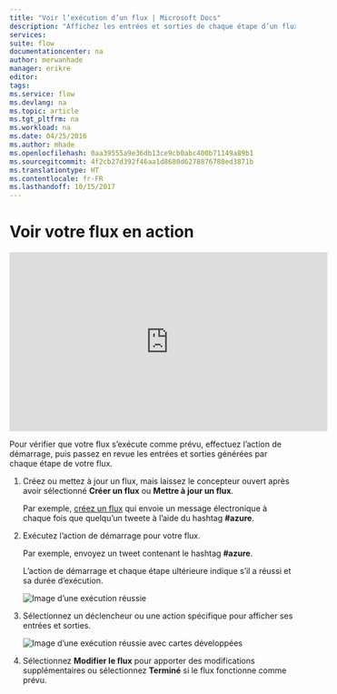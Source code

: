 ```yaml
---
title: "Voir l’exécution d’un flux | Microsoft Docs"
description: "Affichez les entrées et sorties de chaque étape d’un flux avant de le terminer pour vérifier qu’il se comporte comme prévu."
services: 
suite: flow
documentationcenter: na
author: merwanhade
manager: erikre
editor: 
tags: 
ms.service: flow
ms.devlang: na
ms.topic: article
ms.tgt_pltfrm: na
ms.workload: na
ms.date: 04/25/2016
ms.author: mhade
ms.openlocfilehash: 0aa39555a9e36db13ce9cb0abc400b71149a89b1
ms.sourcegitcommit: 4f2cb27d392f46aa1d8680d6278876780ed3871b
ms.translationtype: HT
ms.contentlocale: fr-FR
ms.lasthandoff: 10/15/2017
---
```

# <a name="watch-your-flows-in-action"></a>Voir votre flux en action
<iframe width="560" height="315" src="https://www.youtube.com/embed/3wPoUCGm7Yg" frameborder="0" allowfullscreen></iframe>

Pour vérifier que votre flux s’exécute comme prévu, effectuez l’action de démarrage, puis passez en revue les entrées et sorties générées par chaque étape de votre flux.

1. Créez ou mettez à jour un flux, mais laissez le concepteur ouvert après avoir sélectionné **Créer un flux** ou **Mettre à jour un flux**.
   
     Par exemple, [créez un flux](get-started-logic-flow.md) qui envoie un message électronique à chaque fois que quelqu’un tweete à l’aide du hashtag **#azure**.
2. Exécutez l’action de démarrage pour votre flux.
   
    Par exemple, envoyez un tweet contenant le hashtag **#azure**.
   
    L’action de démarrage et chaque étape ultérieure indique s’il a réussi et sa durée d’exécution.
   
    ![Image d’une exécution réussie](./media/see-a-flow-run/successful-flow-run.png)
3. Sélectionnez un déclencheur ou une action spécifique pour afficher ses entrées et sorties.
   
    ![Image d’une exécution réussie avec cartes développées](./media/see-a-flow-run/successful-flow-expanded-cards.png)
4. Sélectionnez **Modifier le flux** pour apporter des modifications supplémentaires ou sélectionnez **Terminé** si le flux fonctionne comme prévu.

